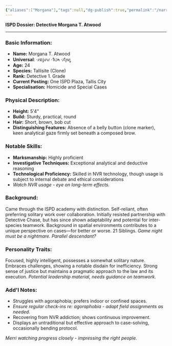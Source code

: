 ```yaml
---
{"aliases":["Morgana"],"tags":null,"dg-publish":true,"permalink":"/narrative/characters/morgana-t-atwood/","dgPassFrontmatter":true}
---
```


**ISPD Dossier: Detective Morgana T. Atwood**

---

### **Basic Information:**

- **Name:** Morgana T. Atwood
- **Universal**: ·𐑥𐑸𐑜𐑨𐑯𐑩 ·𐑑𐑧𐑮𐑰 ·𐑨𐑑𐑢𐑫𐑛
- **Age:** 24
- **Species:** Tallisite (Clone)
- **Rank:** Detective 1. Grade
- **Current Posting:** One ISPD Plaza, Tallis City
- **Specialisation:** Homicide and Special Cases

### **Physical Description:**

- **Height:** 5'4"
- **Build:** Sturdy, practical, round
- **Hair:** Short, brown, bob cut
- **Distinguishing Features:** Absence of a belly button (clone marker), keen analytical gaze firmly set beneath a composed brow.

### **Notable Skills:**

- **Marksmanship:** Highly proficient
- **Investigative Techniques:** Exceptional analytical and deductive reasoning
- **Technological Proficiency:** Skilled in NVR technology, though usage is subject to internal debate and ethical considerations
- *Watch NVR usage - eye on long-term effects.*

### **Background:**

Came through the ISPD academy with distinction. Self-reliant, often preferring solitary work over collaboration. Initially resisted partnership with Detective Chase, but has since shown adaptability and potential for inter-species teamwork. Background in spatial environments contributes to a unique perspective on cases—for better or worse. 21 Siblings. *Game night must be a nightmare. Parallel descendant?*

### **Personality Traits:**

Focused, highly intelligent, possesses a somewhat solitary nature. Embraces challenges, showing a notable disdain for inefficiency. Strong sense of justice but maintains a pragmatic approach to the law and its execution. *Potential leadership material, needs guidance on teamwork.*

### **Add'l Notes:**

- Struggles with agoraphobia; prefers indoor or confined spaces.
- *Ensure regular check-ins re: agoraphobia - adapt field assignments as needed.*
- Recovering from NVR addiction; shows continuous improvement.
- Displays an untraditional but effective approach to case-solving, occasionally bending protocol.

*Merri watching progress closely - impressing the right people.*